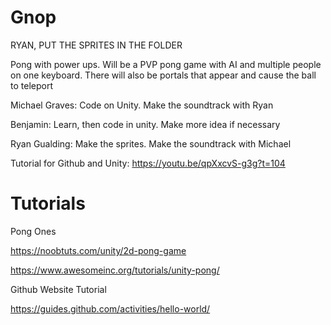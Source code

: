 # Gnop

RYAN, PUT THE SPRITES IN THE FOLDER

Pong with power ups. Will be a PVP pong game with AI and multiple people on one keyboard. There will also be portals that appear and cause the ball to teleport

Michael Graves: Code on Unity. Make the soundtrack with Ryan

Benjamin: Learn, then code in unity. Make more idea if necessary

Ryan Gualding: Make the sprites. Make the soundtrack with Michael

Tutorial for Github and Unity: https://youtu.be/qpXxcvS-g3g?t=104

# Tutorials

Pong Ones

https://noobtuts.com/unity/2d-pong-game

https://www.awesomeinc.org/tutorials/unity-pong/

Github Website Tutorial

https://guides.github.com/activities/hello-world/
